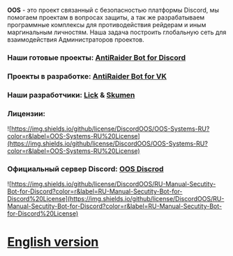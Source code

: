  **OOS** - это проект связанный с безопасностью платформы Discord, мы помогаем проектам в вопросах защиты, а так же разрабатываем программные комплексы для противодействия рейдерам и иным маргинальным личностям. Наша задача построить глобальную сеть для взаимодействия Администраторов проектов.

### Наши готовые проекты: [AntiRaider Bot for Discord](https://discordoos.github.io/RU-Manual-Secutity-Bot-for-Discord/)

### Проекты в разработке: [AntiRaider Bot for VK]()

### Наши разработчики: [Lick]() & [Skumen]()  

### Лицензии:
![https://img.shields.io/github/license/DiscordOOS/OOS-Systems-RU?color=r&label=OOS-Systems-RU%20License](https://img.shields.io/github/license/DiscordOOS/OOS-Systems-RU?color=r&label=OOS-Systems-RU%20License)

### Официальный сервер Discord: [OOS Discrod](https://discord.gg/4gWyPSn7wk)

![https://img.shields.io/github/license/DiscordOOS/RU-Manual-Secutity-Bot-for-Discord?color=r&label=RU-Manual-Secutity-Bot-for-Discord%20License](https://img.shields.io/github/license/DiscordOOS/RU-Manual-Secutity-Bot-for-Discord?color=r&label=RU-Manual-Secutity-Bot-for-Discord%20License)

# [English version](https://discordoos.github.io/OOS-Systems-ENG/)
